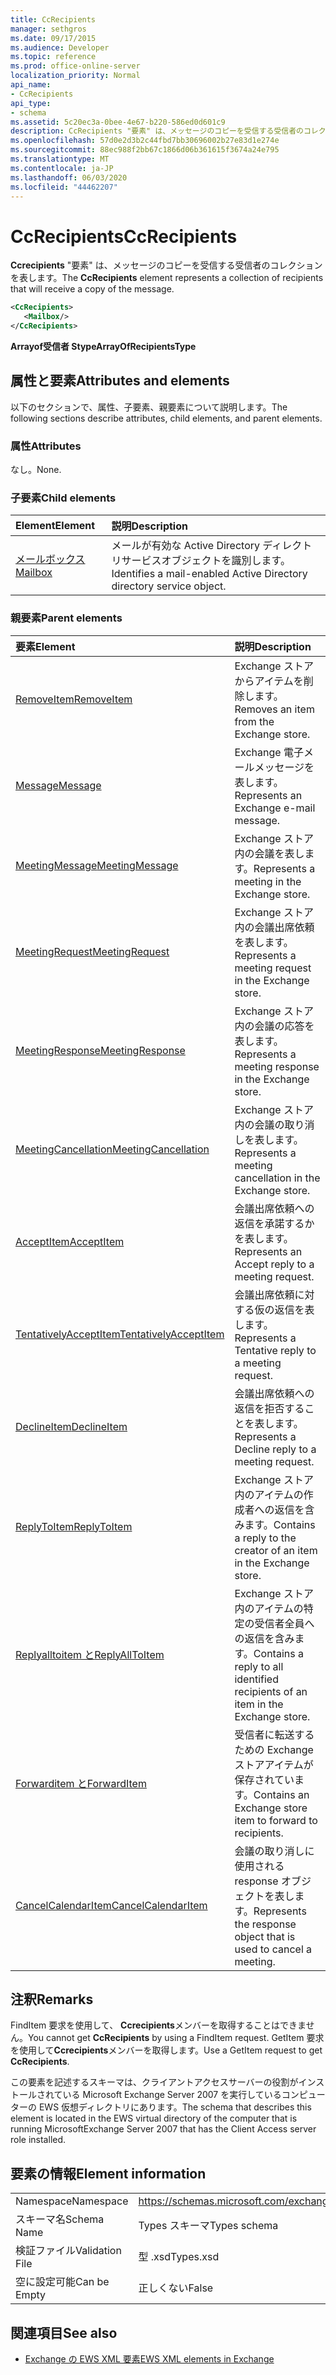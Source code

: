 ```yaml
---
title: CcRecipients
manager: sethgros
ms.date: 09/17/2015
ms.audience: Developer
ms.topic: reference
ms.prod: office-online-server
localization_priority: Normal
api_name:
- CcRecipients
api_type:
- schema
ms.assetid: 5c20ec3a-0bee-4e67-b220-586ed0d601c9
description: CcRecipients "要素" は、メッセージのコピーを受信する受信者のコレクションを表します。
ms.openlocfilehash: 57d0e2d3b2c44fbd7bb30696002b27e83d1e274e
ms.sourcegitcommit: 88ec988f2bb67c1866d06b361615f3674a24e795
ms.translationtype: MT
ms.contentlocale: ja-JP
ms.lasthandoff: 06/03/2020
ms.locfileid: "44462207"
---
```

# <a name="ccrecipients"></a><span data-ttu-id="48cec-103">CcRecipients</span><span class="sxs-lookup"><span data-stu-id="48cec-103">CcRecipients</span></span>

<span data-ttu-id="48cec-104">**Ccrecipients** "要素" は、メッセージのコピーを受信する受信者のコレクションを表します。</span><span class="sxs-lookup"><span data-stu-id="48cec-104">The **CcRecipients** element represents a collection of recipients that will receive a copy of the message.</span></span> 
  
```xml
<CcRecipients>
   <Mailbox/>
</CcRecipients>
```

 <span data-ttu-id="48cec-105">**Arrayof受信者 Stype**</span><span class="sxs-lookup"><span data-stu-id="48cec-105">**ArrayOfRecipientsType**</span></span>
## <a name="attributes-and-elements"></a><span data-ttu-id="48cec-106">属性と要素</span><span class="sxs-lookup"><span data-stu-id="48cec-106">Attributes and elements</span></span>

<span data-ttu-id="48cec-107">以下のセクションで、属性、子要素、親要素について説明します。</span><span class="sxs-lookup"><span data-stu-id="48cec-107">The following sections describe attributes, child elements, and parent elements.</span></span>
  
### <a name="attributes"></a><span data-ttu-id="48cec-108">属性</span><span class="sxs-lookup"><span data-stu-id="48cec-108">Attributes</span></span>

<span data-ttu-id="48cec-109">なし。</span><span class="sxs-lookup"><span data-stu-id="48cec-109">None.</span></span>
  
### <a name="child-elements"></a><span data-ttu-id="48cec-110">子要素</span><span class="sxs-lookup"><span data-stu-id="48cec-110">Child elements</span></span>

|<span data-ttu-id="48cec-111">**Element**</span><span class="sxs-lookup"><span data-stu-id="48cec-111">**Element**</span></span>|<span data-ttu-id="48cec-112">**説明**</span><span class="sxs-lookup"><span data-stu-id="48cec-112">**Description**</span></span>|
|:-----|:-----|
|[<span data-ttu-id="48cec-113">メールボックス</span><span class="sxs-lookup"><span data-stu-id="48cec-113">Mailbox</span></span>](mailbox.md) <br/> |<span data-ttu-id="48cec-114">メールが有効な Active Directory ディレクトリサービスオブジェクトを識別します。</span><span class="sxs-lookup"><span data-stu-id="48cec-114">Identifies a mail-enabled Active Directory directory service object.</span></span>  <br/> |
   
### <a name="parent-elements"></a><span data-ttu-id="48cec-115">親要素</span><span class="sxs-lookup"><span data-stu-id="48cec-115">Parent elements</span></span>

|<span data-ttu-id="48cec-116">**要素**</span><span class="sxs-lookup"><span data-stu-id="48cec-116">**Element**</span></span>|<span data-ttu-id="48cec-117">**説明**</span><span class="sxs-lookup"><span data-stu-id="48cec-117">**Description**</span></span>|
|:-----|:-----|
|[<span data-ttu-id="48cec-118">RemoveItem</span><span class="sxs-lookup"><span data-stu-id="48cec-118">RemoveItem</span></span>](removeitem.md) <br/> |<span data-ttu-id="48cec-119">Exchange ストアからアイテムを削除します。</span><span class="sxs-lookup"><span data-stu-id="48cec-119">Removes an item from the Exchange store.</span></span>  <br/> |
|[<span data-ttu-id="48cec-120">Message</span><span class="sxs-lookup"><span data-stu-id="48cec-120">Message</span></span>](message-ex15websvcsotherref.md) <br/> |<span data-ttu-id="48cec-121">Exchange 電子メールメッセージを表します。</span><span class="sxs-lookup"><span data-stu-id="48cec-121">Represents an Exchange e-mail message.</span></span>  <br/> |
|[<span data-ttu-id="48cec-122">MeetingMessage</span><span class="sxs-lookup"><span data-stu-id="48cec-122">MeetingMessage</span></span>](meetingmessage.md) <br/> |<span data-ttu-id="48cec-123">Exchange ストア内の会議を表します。</span><span class="sxs-lookup"><span data-stu-id="48cec-123">Represents a meeting in the Exchange store.</span></span>  <br/> |
|[<span data-ttu-id="48cec-124">MeetingRequest</span><span class="sxs-lookup"><span data-stu-id="48cec-124">MeetingRequest</span></span>](meetingrequest.md) <br/> |<span data-ttu-id="48cec-125">Exchange ストア内の会議出席依頼を表します。</span><span class="sxs-lookup"><span data-stu-id="48cec-125">Represents a meeting request in the Exchange store.</span></span>  <br/> |
|[<span data-ttu-id="48cec-126">MeetingResponse</span><span class="sxs-lookup"><span data-stu-id="48cec-126">MeetingResponse</span></span>](meetingresponse.md) <br/> |<span data-ttu-id="48cec-127">Exchange ストア内の会議の応答を表します。</span><span class="sxs-lookup"><span data-stu-id="48cec-127">Represents a meeting response in the Exchange store.</span></span>  <br/> |
|[<span data-ttu-id="48cec-128">MeetingCancellation</span><span class="sxs-lookup"><span data-stu-id="48cec-128">MeetingCancellation</span></span>](meetingcancellation.md) <br/> |<span data-ttu-id="48cec-129">Exchange ストア内の会議の取り消しを表します。</span><span class="sxs-lookup"><span data-stu-id="48cec-129">Represents a meeting cancellation in the Exchange store.</span></span>  <br/> |
|[<span data-ttu-id="48cec-130">AcceptItem</span><span class="sxs-lookup"><span data-stu-id="48cec-130">AcceptItem</span></span>](acceptitem.md) <br/> |<span data-ttu-id="48cec-131">会議出席依頼への返信を承諾するかを表します。</span><span class="sxs-lookup"><span data-stu-id="48cec-131">Represents an Accept reply to a meeting request.</span></span>  <br/> |
|[<span data-ttu-id="48cec-132">TentativelyAcceptItem</span><span class="sxs-lookup"><span data-stu-id="48cec-132">TentativelyAcceptItem</span></span>](tentativelyacceptitem.md) <br/> |<span data-ttu-id="48cec-133">会議出席依頼に対する仮の返信を表します。</span><span class="sxs-lookup"><span data-stu-id="48cec-133">Represents a Tentative reply to a meeting request.</span></span>  <br/> |
|[<span data-ttu-id="48cec-134">DeclineItem</span><span class="sxs-lookup"><span data-stu-id="48cec-134">DeclineItem</span></span>](declineitem.md) <br/> |<span data-ttu-id="48cec-135">会議出席依頼への返信を拒否することを表します。</span><span class="sxs-lookup"><span data-stu-id="48cec-135">Represents a Decline reply to a meeting request.</span></span>  <br/> |
|[<span data-ttu-id="48cec-136">ReplyToItem</span><span class="sxs-lookup"><span data-stu-id="48cec-136">ReplyToItem</span></span>](replytoitem.md) <br/> |<span data-ttu-id="48cec-137">Exchange ストア内のアイテムの作成者への返信を含みます。</span><span class="sxs-lookup"><span data-stu-id="48cec-137">Contains a reply to the creator of an item in the Exchange store.</span></span>  <br/> |
|[<span data-ttu-id="48cec-138">Replyalltoitem と</span><span class="sxs-lookup"><span data-stu-id="48cec-138">ReplyAllToItem</span></span>](replyalltoitem.md) <br/> |<span data-ttu-id="48cec-139">Exchange ストア内のアイテムの特定の受信者全員への返信を含みます。</span><span class="sxs-lookup"><span data-stu-id="48cec-139">Contains a reply to all identified recipients of an item in the Exchange store.</span></span>  <br/> |
|[<span data-ttu-id="48cec-140">Forwarditem と</span><span class="sxs-lookup"><span data-stu-id="48cec-140">ForwardItem</span></span>](forwarditem.md) <br/> |<span data-ttu-id="48cec-141">受信者に転送するための Exchange ストアアイテムが保存されています。</span><span class="sxs-lookup"><span data-stu-id="48cec-141">Contains an Exchange store item to forward to recipients.</span></span>  <br/> |
|[<span data-ttu-id="48cec-142">CancelCalendarItem</span><span class="sxs-lookup"><span data-stu-id="48cec-142">CancelCalendarItem</span></span>](cancelcalendaritem.md) <br/> |<span data-ttu-id="48cec-143">会議の取り消しに使用される response オブジェクトを表します。</span><span class="sxs-lookup"><span data-stu-id="48cec-143">Represents the response object that is used to cancel a meeting.</span></span>  <br/> |
   
## <a name="remarks"></a><span data-ttu-id="48cec-144">注釈</span><span class="sxs-lookup"><span data-stu-id="48cec-144">Remarks</span></span>

<span data-ttu-id="48cec-145">FindItem 要求を使用して、 **Ccrecipients**メンバーを取得することはできません。</span><span class="sxs-lookup"><span data-stu-id="48cec-145">You cannot get **CcRecipients** by using a FindItem request.</span></span> <span data-ttu-id="48cec-146">GetItem 要求を使用して**Ccrecipients**メンバーを取得します。</span><span class="sxs-lookup"><span data-stu-id="48cec-146">Use a GetItem request to get **CcRecipients**.</span></span>
  
<span data-ttu-id="48cec-147">この要素を記述するスキーマは、クライアントアクセスサーバーの役割がインストールされている Microsoft Exchange Server 2007 を実行しているコンピューターの EWS 仮想ディレクトリにあります。</span><span class="sxs-lookup"><span data-stu-id="48cec-147">The schema that describes this element is located in the EWS virtual directory of the computer that is running MicrosoftExchange Server 2007 that has the Client Access server role installed.</span></span>
  
## <a name="element-information"></a><span data-ttu-id="48cec-148">要素の情報</span><span class="sxs-lookup"><span data-stu-id="48cec-148">Element information</span></span>

|||
|:-----|:-----|
|<span data-ttu-id="48cec-149">Namespace</span><span class="sxs-lookup"><span data-stu-id="48cec-149">Namespace</span></span>  <br/> |https://schemas.microsoft.com/exchange/services/2006/types  <br/> |
|<span data-ttu-id="48cec-150">スキーマ名</span><span class="sxs-lookup"><span data-stu-id="48cec-150">Schema Name</span></span>  <br/> |<span data-ttu-id="48cec-151">Types スキーマ</span><span class="sxs-lookup"><span data-stu-id="48cec-151">Types schema</span></span>  <br/> |
|<span data-ttu-id="48cec-152">検証ファイル</span><span class="sxs-lookup"><span data-stu-id="48cec-152">Validation File</span></span>  <br/> |<span data-ttu-id="48cec-153">型 .xsd</span><span class="sxs-lookup"><span data-stu-id="48cec-153">Types.xsd</span></span>  <br/> |
|<span data-ttu-id="48cec-154">空に設定可能</span><span class="sxs-lookup"><span data-stu-id="48cec-154">Can be Empty</span></span>  <br/> |<span data-ttu-id="48cec-155">正しくない</span><span class="sxs-lookup"><span data-stu-id="48cec-155">False</span></span>  <br/> |
   
## <a name="see-also"></a><span data-ttu-id="48cec-156">関連項目</span><span class="sxs-lookup"><span data-stu-id="48cec-156">See also</span></span>



- [<span data-ttu-id="48cec-157">Exchange の EWS XML 要素</span><span class="sxs-lookup"><span data-stu-id="48cec-157">EWS XML elements in Exchange</span></span>](ews-xml-elements-in-exchange.md)

